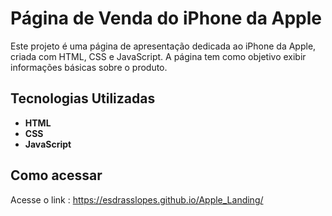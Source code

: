 # Página de Venda do iPhone da Apple

Este projeto é uma página de apresentação dedicada ao iPhone da Apple, criada com HTML, CSS e JavaScript. A página tem como objetivo exibir informações básicas sobre o produto.

## Tecnologias Utilizadas

- **HTML**
- **CSS**
- **JavaScript**

## Como acessar

Acesse o link : https://esdrasslopes.github.io/Apple_Landing/

